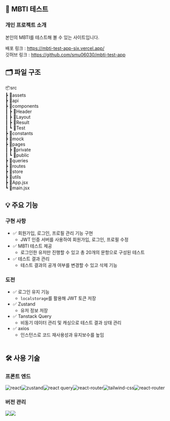 ## 📔 MBTI 테스트

### 개인 프로젝트 소개

본인의 MBTI를 테스트해 볼 수 있는 사이트입니다.

배포 링크 : https://mbti-test-app-six.vercel.app/ <br />
깃허브 링크 : https://github.com/smu06030/mbti-test-app

## 🗂️ 파일 구조

📦src <br />
 ┣ 📂assets <br />
 ┣ 📂api <br />
 ┣ 📂components <br />
 ┃ ┣ 📂Header <br />
 ┃ ┣ 📂Layout <br />
 ┃ ┣ 📂Result <br />
 ┃ ┗ 📂Test <br />
 ┣ 📂constants <br />
 ┣ 📂mock <br />
 ┣ 📂pages <br />
 ┃ ┣ 📂private <br />
 ┃ ┗ 📂public <br />
 ┣ 📂queries <br />
 ┣ 📂routes <br />
 ┣ 📂store <br />
 ┣ 📂utils <br />
 ┣ 📜App.jsx <br />
 ┗ 📜main.jsx <br />

## 💡 주요 기능

### 구현 사항
- ✅ 회원가입, 로그인, 프로필 관리 기능 구현
  - JWT 인증 서버를 사용하여 회원가입, 로그인, 프로필 수정
- ✅ MBTI 테스트 제공
  - 로그인한 유저만 진행할 수 있고 총 20개의 문항으로 구성된 테스트
- ✅ 테스트 결과 관리
  - 테스트 결과의 공개 여부를 변경할 수 있고 삭제 기능

### 도전
- ✅ 로그인 유지 기능
  - `localstorage`를 활용해 JWT 토큰 저장
- ✅ Zustand
  - 유저 정보 저장
- ✅ Tanstack Query
  - 비동기 데이터 관리 및 캐싱으로 테스트 결과 상태 관리
- ✅ axios
  - 인스턴스로 코드 재사용성과 유지보수를 높임
<br /><br />

## 🛠️ 사용 기술

### 프론트 엔드
<img src="https://img.shields.io/badge/React-20232A?style=for-the-badge&logo=react&logoColor=61DAFB" alt="react" /><img src="https://img.shields.io/badge/zustand-%2320232a.svg?style=for-the-badge&logo=react&logoColor=%2361DAFB" alt="zustand"/><img src="https://img.shields.io/badge/React_Query-FF4154?style=for-the-badge&logo=React Query&logoColor=white" alt="react query"><img src="https://img.shields.io/badge/React_Router-CA4245?style=for-the-badge&logo=react-router&logoColor=white" alt="react-router" /><img src="https://img.shields.io/badge/Tailwind_CSS-38B2AC?style=for-the-badge&logo=tailwind-css&logoColor=white" alt="tailwind-css" /><img src="https://img.shields.io/badge/Axios-5A29E4?style=for-the-badge&logo=Axios&logoColor=white" alt="react-router" /><br />

### 버전 관리
<img src="https://img.shields.io/badge/GIT-E44C30?style=for-the-badge&logo=git&logoColor=white"/><img src="https://img.shields.io/badge/GitHub-100000?style=for-the-badge&logo=github&logoColor=white"/><br />
